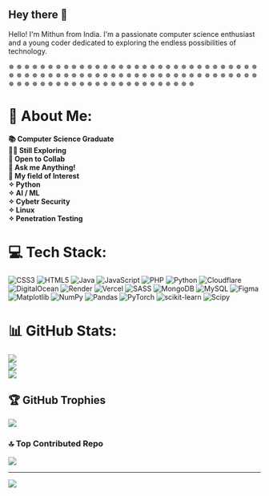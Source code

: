 ## Hey there 👋
Hello! I'm Mithun from India. I'm a passionate computer science enthusiast and a young coder dedicated to exploring the endless possibilities of technology.

✵ ✵ ✵ ✵ ✵ ✵ ✵ ✵ ✵ ✵ ✵ ✵ ✵ ✵ ✵ ✵ ✵ ✵ ✵ ✵ ✵ ✵ ✵ ✵ ✵ ✵ ✵ ✵ ✵ ✵ ✵ ✵ ✵ ✵ ✵ ✵ ✵ ✵ ✵ ✵ ✵ ✵ ✵ ✵ ✵ ✵ ✵ ✵ ✵ ✵ ✵ ✵ ✵ ✵ ✵ ✵ ✵ ✵ ✵ ✵ ✵ ✵ ✵ ✵ ✵ ✵ ✵ ✵ ✵ ✵ ✵ ✵ ✵ ✵ ✵ ✵ ✵ ✵ ✵ ✵ ✵ ✵ ✵ ✵ ✵ ✵ ✵ ✵

# 💫 About Me:
<b>📚 Computer Science Graduate<br>👨‍🎓 Still Exploring<br>🤝 Open to Collab<br>📖 Ask me Anything!<br>🌟 My field of Interest<br>  ✧ Python<br>  ✧ AI / ML<br>  ✧ Cybetr Security<br>  ✧ Linux<br>  ✧ Penetration Testing</b>


# 💻 Tech Stack:
![CSS3](https://img.shields.io/badge/css3-%231572B6.svg?style=for-the-badge&logo=css3&logoColor=white) ![HTML5](https://img.shields.io/badge/html5-%23E34F26.svg?style=for-the-badge&logo=html5&logoColor=white) ![Java](https://img.shields.io/badge/java-%23ED8B00.svg?style=for-the-badge&logo=openjdk&logoColor=white) ![JavaScript](https://img.shields.io/badge/javascript-%23323330.svg?style=for-the-badge&logo=javascript&logoColor=%23F7DF1E) ![PHP](https://img.shields.io/badge/php-%23777BB4.svg?style=for-the-badge&logo=php&logoColor=white) ![Python](https://img.shields.io/badge/python-3670A0?style=for-the-badge&logo=python&logoColor=ffdd54) ![Cloudflare](https://img.shields.io/badge/Cloudflare-F38020?style=for-the-badge&logo=Cloudflare&logoColor=white) ![DigitalOcean](https://img.shields.io/badge/DigitalOcean-%230167ff.svg?style=for-the-badge&logo=digitalOcean&logoColor=white) ![Render](https://img.shields.io/badge/Render-%46E3B7.svg?style=for-the-badge&logo=render&logoColor=white) ![Vercel](https://img.shields.io/badge/vercel-%23000000.svg?style=for-the-badge&logo=vercel&logoColor=white) ![SASS](https://img.shields.io/badge/SASS-hotpink.svg?style=for-the-badge&logo=SASS&logoColor=white) ![MongoDB](https://img.shields.io/badge/MongoDB-%234ea94b.svg?style=for-the-badge&logo=mongodb&logoColor=white) ![MySQL](https://img.shields.io/badge/mysql-4479A1.svg?style=for-the-badge&logo=mysql&logoColor=white) ![Figma](https://img.shields.io/badge/figma-%23F24E1E.svg?style=for-the-badge&logo=figma&logoColor=white) ![Matplotlib](https://img.shields.io/badge/Matplotlib-%23ffffff.svg?style=for-the-badge&logo=Matplotlib&logoColor=black) ![NumPy](https://img.shields.io/badge/numpy-%23013243.svg?style=for-the-badge&logo=numpy&logoColor=white) ![Pandas](https://img.shields.io/badge/pandas-%23150458.svg?style=for-the-badge&logo=pandas&logoColor=white) ![PyTorch](https://img.shields.io/badge/PyTorch-%23EE4C2C.svg?style=for-the-badge&logo=PyTorch&logoColor=white) ![scikit-learn](https://img.shields.io/badge/scikit--learn-%23F7931E.svg?style=for-the-badge&logo=scikit-learn&logoColor=white) ![Scipy](https://img.shields.io/badge/SciPy-%230C55A5.svg?style=for-the-badge&logo=scipy&logoColor=%white)
# 📊 GitHub Stats:
![](https://github-readme-stats.vercel.app/api?username=KulalMithun&theme=chartreuse-dark&hide_border=false&include_all_commits=true&count_private=true)<br/>
![](https://github-readme-streak-stats.herokuapp.com/?user=KulalMithun&theme=chartreuse-dark&hide_border=false)<br/>
![](https://github-readme-stats.vercel.app/api/top-langs/?username=KulalMithun&theme=chartreuse-dark&hide_border=false&include_all_commits=true&count_private=true&layout=compact)

## 🏆 GitHub Trophies
![](https://github-profile-trophy.vercel.app/?username=KulalMithun&theme=radical&no-frame=false&no-bg=false&margin-w=4)

### 🔝 Top Contributed Repo
![](https://github-contributor-stats.vercel.app/api?username=KulalMithun&limit=5&theme=chartreuse-dark&combine_all_yearly_contributions=true)

---
[![](https://visitcount.itsvg.in/api?id=KulalMithun&icon=9&color=3)](https://visitcount.itsvg.in) 

<!-- Proudly created with GPRM ( https://gprm.itsvg.in ) -->
